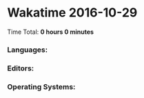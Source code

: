 # Wakatime 2016-10-29

Time Total: **0 hours 0 minutes**

### Languages:

### Editors:

### Operating Systems:

